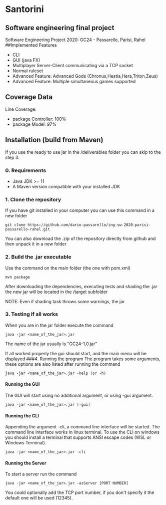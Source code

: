 # Santorini
## Software engineering final project
Software Engineering Project 2020: GC24 - Passarello, Parisi, Rahel
##Implemented Features
- CLI
- GUI (java FX)
- Multiplayer Server-Client communicating via a TCP socket
- Normal ruleset
- Advanced Feature: Advanced Gods (Chronus,Hestia,Hera,Triton,Zeus)
- Advanced Feature: Multiple simultaneous games supported
## Coverage Data
Line Coverage:
- package Controller: 100%
- package Model: 97%
## Installation (build from Maven)
If you use the ready to use jar in the /deliverables folder you can skip to the step 3.   
### 0. Requirements
- Java JDK >= 11
- A Maven version compatible with your installed JDK
### 1. Clone the repository
If you have git installed in your computer you can use this command in a new folder 
```
git clone https://github.com/dario-passarello/ing-sw-2020-parisi-passarello-rahel.git
```
You can also download the .zip of the repository directly from github and then unpack it 
in a new folder
### 2. Build the .jar executable
Use the command on the main folder (the one with pom.xml) 
```
mvn package
```
After downloading the dependencies, executing tests and shading the .jar the new jar will be 
located in the /target subfolder

NOTE: Even if shading task throws some warnings, the jar  
### 3. Testing if all works
When you are in the jar folder execute the command
```
java -jar <name_of_the_jar>.jar
```
The name of the jar usually is "GC24-1.0.jar"

If all worked properly the gui should start, and the main menu will be displayed
###4. Running the program
The program takes some arguments, these options are also listed after running the command
```
java -jar <name_of_the_jar>.jar -help (or -h)
```
#### Running the GUI
The GUI will start using no additional argument, or using -gui argument.
```
java -jar <name_of_the_jar>.jar [-gui]
```
#### Running the CLI
Appending the argument -cli, a command line interface will be started. 
The command line interface works in linux terminal. To use the CLI on windows you should install 
a terminal that supports ANSI escape codes (WSL or Windows Terminal).
```
java -jar <name_of_the_jar>.jar -cli
```
#### Running the Server
To start a server run the command
```
java -jar <name_of_the_jar>.jar -asServer [PORT NUMBER]
```
You could optionally add the TCP port number, if you don't specify it the default one
will be used (12345).
